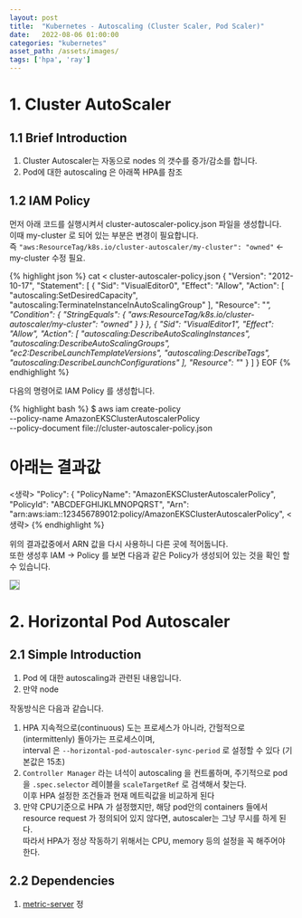 ```yaml
---
layout: post
title:  "Kubernetes - Autoscaling (Cluster Scaler, Pod Scaler)"
date:   2022-08-06 01:00:00
categories: "kubernetes"
asset_path: /assets/images/
tags: ['hpa', 'ray']
---
```




# 1. Cluster AutoScaler

## 1.1 Brief Introduction

1. Cluster Autoscaler는 자동으로 nodes 의 갯수를 증가/감소를 합니다. 
2. Pod에 대한 autoscaling 은 아래쪽 HPA를 참조


## 1.2 IAM Policy

먼저 아래 코드를 실행시켜서 cluster-autoscaler-policy.json 파일을 생성합니다.<br>
이때 my-cluster 로 되어 있는 부분은 변경이 필요합니다. <br>
즉 `"aws:ResourceTag/k8s.io/cluster-autoscaler/my-cluster": "owned"` <- my-cluster 수정 필요.

{% highlight json %}
cat <<EOF > cluster-autoscaler-policy.json
{
    "Version": "2012-10-17",
    "Statement": [
        {
            "Sid": "VisualEditor0",
            "Effect": "Allow",
            "Action": [
                "autoscaling:SetDesiredCapacity",
                "autoscaling:TerminateInstanceInAutoScalingGroup"
            ],
            "Resource": "*",
            "Condition": {
                "StringEquals": {
                    "aws:ResourceTag/k8s.io/cluster-autoscaler/my-cluster": "owned"
                }
            }
        },
        {
            "Sid": "VisualEditor1",
            "Effect": "Allow",
            "Action": [
                "autoscaling:DescribeAutoScalingInstances",
                "autoscaling:DescribeAutoScalingGroups",
                "ec2:DescribeLaunchTemplateVersions",
                "autoscaling:DescribeTags",
                "autoscaling:DescribeLaunchConfigurations"
            ],
            "Resource": "*"
        }
    ]
}
EOF
{% endhighlight %}


다음의 명령어로 IAM Policy 를 생성합니다. 

{% highlight bash %}
$ aws iam create-policy \
    --policy-name AmazonEKSClusterAutoscalerPolicy \
    --policy-document file://cluster-autoscaler-policy.json

# 아래는 결과값 
<생략>
    "Policy": {
        "PolicyName": "AmazonEKSClusterAutoscalerPolicy",
        "PolicyId": "ABCDEFGHIJKLMNOPQRST",
        "Arn": "arn:aws:iam::123456789012:policy/AmazonEKSClusterAutoscalerPolicy",
<생략>
{% endhighlight %}
 
위의 결과값중에서 ARN 값을 다시 사용하니 다른 곳에 적어둡니다. <br>
또한 생성후 IAM -> Policy 를 보면 다음과 같은 Policy가 생성되어 있는 것을 확인 할 수 있습니다.

<img src="{{ page.asset_path }}kuberntes-autoscaler-policy.png" class="img-responsive img-rounded img-fluid border rounded center" style="border:1px solid #aaa;">






# 2. Horizontal Pod Autoscaler

## 2.1 Simple Introduction

1. Pod 에 대한 autoscaling과 관련된 내용입니다. 
2. 만약 node

작동방식은 다음과 같습니다. 

1. HPA 지속적으로(continuous) 도는 프로세스가 아니라, 간헐적으로(intermittenly) 돌아가는 프로세스이며, <br> 
   interval 은 `--horizontal-pod-autoscaler-sync-period` 로 설정할 수 있다 (기본값은 15초)
2. `Controller Manager` 라는 녀석이 autoscaling 을 컨트롤하며, 주기적으로 pod 을 `.spec.selector` 레이블을 `scaleTargetRef` 로 검색해서 찾는다. <br>
   이후 HPA 설정한 조건들과 현재 메트릭값을 비교하게 된다
3. 만약 CPU기준으로 HPA 가 설정했지만, 해당 pod안의 containers 들에서 resource request 가 정의되어 있지 않다면, autoscaler는 그냥 무시를 하게 된다.<br> 
   따라서 HPA가 정상 작동하기 위해서는 CPU, memory 등의 설정을 꼭 해주어야 한다.



## 2.2 Dependencies 

1. [metric-server](https://github.com/kubernetes-sigs/metrics-server)
정